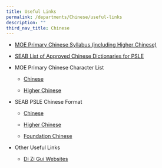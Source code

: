 ```yaml
---
title: Useful Links
permalink: /departments/Chinese/useful-links
description: ""
third_nav_title: Chinese
---
```

<ul>
<li>
<p><a href="https://www.moe.gov.sg/docs/default-source/document/education/syllabuses/mother-tongue-languages/files/chinese-primary-2015.pdf" target="_blank" rel="noopener">MOE Primary Chinese Syllabus (including Higher Chinese)</a></p>
</li>
<li>
<p><a href="/files/list_of_dictionaries_for_examination.pdf" target="_blank" rel="noopener">SEAB List of Approved Chinese Dictionaries for PSLE</a></p>
</li>
<li>
<p>MOE Primary Chinese Character List&nbsp;</p>
<ul>
<li>
<p><a href="/files/%E2%80%9C%E6%AC%A2%E4%B9%90%E4%BC%99%E4%BC%B4%E2%80%9D%E5%B0%8F%E5%AD%A6%E5%8D%8E%E6%96%87%E7%94%9F%E5%AD%97%E8%A1%A8.pdf" target="_blank" rel="noopener">Chinese</a></p>
</li>
<li>
<p><a href="/files/%E2%80%9C%E6%AC%A2%E4%B9%90%E4%BC%99%E4%BC%B4%E2%80%9D%E5%B0%8F%E5%AD%A6%E9%AB%98%E7%BA%A7%E5%8D%8E%E6%96%87%E7%94%9F%E5%AD%97%E8%A1%A81.pdf" target="_blank" rel="noopener">Higher Chinese</a></p>
</li>
</ul>
</li>
<li>
<p>SEAB PSLE Chinese Format&nbsp;</p>
<ul>
<li>
<p><a href="https://www.seab.gov.sg/content/syllabus/PSLE/2017_PSLE_Subject_info/0005_2017.pdf" target="_blank" rel="noopener">Chinese</a></p>
</li>
<li>
<p><a href="https://www.seab.gov.sg/content/syllabus/PSLE/2017_PSLE_Subject_info/0015_2017.pdf" target="_blank" rel="noopener">Higher Chinese</a></p>
</li>
<li>
<p><a href="https://www.seab.gov.sg/content/syllabus/PSLE/2017_PSLE_Subject_info/0025_2017.pdf" target="_blank" rel="noopener">Foundation Chinese</a></p>
</li>
</ul>
</li>

<li>
<p>Other Useful Links</p>
<ul>
<li>
<p><a href="https://sites.google.com/a/dizigui.org.sg/english/home" target="_blank" rel="noopener">Di Zi Gui Websites</a></p>
</li>
</ul>